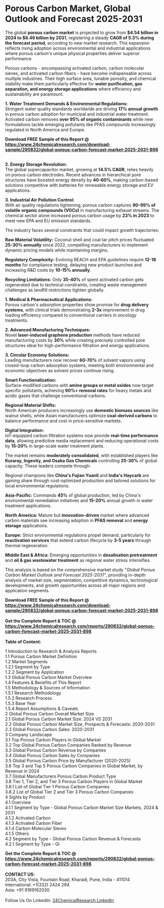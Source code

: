 <h1>Porous Carbon Market, Global Outlook and Forecast 2025-2031</h1><p>The global <strong>porous carbon market</strong> is projected to grow from <strong>$4.54 billion in 2024 to $6.46 billion by 2031</strong>, registering a steady <strong>CAGR of 5.3% during the forecast period</strong>, according to new market research. This expansion reflects rising adoption across environmental and industrial applications where porous carbon's unique physical properties deliver superior performance.</p><p>Porous carbons - encompassing activated carbon, carbon molecular sieves, and activated carbon fibers - have become indispensable across multiple industries. Their high surface area, tunable porosity, and chemical stability make them particularly effective for <strong>water purification, gas separation, and energy storage applications</strong> where efficiency and sustainability are paramount.</p><p><strong>1. Water Treatment Demands &amp; Environmental Regulations:</strong><br>
Stringent water quality standards worldwide are driving <strong>17% annual growth</strong> in porous carbon adoption for municipal and industrial water treatment. Activated carbon removes <strong>over 95% of organic contaminants</strong> while new formulations tackle emerging pollutants like PFAS compounds increasingly regulated in North America and Europe.</p><div><b>Download FREE Sample of this Report @ 
            <a href="https://www.24chemicalresearch.com/download-sample/290832/global-porous-carbon-forecast-market-2025-2031-898">
            https://www.24chemicalresearch.com/download-sample/290832/global-porous-carbon-forecast-market-2025-2031-898</a></b></div><br><p><strong>2. Energy Storage Revolution:</strong><br>
The global supercapacitor market, growing at <strong>14.5% CAGR</strong>, relies heavily on porous carbon electrodes. Recent advances in hierarchical pore structures have boosted energy density by <strong>40-60%</strong>, making carbon-based solutions competitive with batteries for renewable energy storage and EV applications.</p><p><strong>3. Industrial Air Pollution Control:</strong><br>
With air quality regulations tightening, porous carbon captures <strong>90-99% of volatile organic compounds (VOCs)</strong> in manufacturing exhaust streams. The chemical sector alone increased porous carbon usage by <strong>23% in 2023</strong> to meet new EPA and EU emission standards.</p><p>The industry faces several constraints that could impact growth trajectories:</p><p><strong>Raw Material Volatility:</strong> Coconut shell and coal tar pitch prices fluctuated <strong>25-30% annually</strong> since 2022, compelling manufacturers to implement dynamic pricing models while maintaining margins.</p><p><strong>Regulatory Complexity:</strong> Evolving REACH and EPA guidelines require <strong>12-18 months</strong> for compliance testing, delaying new product launches and increasing R&amp;D costs by <strong>10-15% annually</strong>.</p><p><strong>Recycling Limitations:</strong> Only <strong>35-40%</strong> of spent activated carbon gets regenerated due to technical constraints, creating waste management challenges as landfill restrictions tighten globally.</p><p><strong>1. Medical &amp; Pharmaceutical Applications:</strong><br>
Porous carbon's adsorption properties show promise for <strong>drug delivery systems</strong>, with clinical trials demonstrating <strong>2-3x</strong> improvement in drug loading efficiency compared to conventional carriers in oncology treatments.</p><p><strong>2. Advanced Manufacturing Techniques:</strong><br>
Novel <strong>laser-induced graphene production</strong> methods have reduced manufacturing costs by <strong>30%</strong> while creating precisely controlled pore structures ideal for high-performance filtration and energy applications.</p><p><strong>3. Circular Economy Solutions:</strong><br>
Leading manufacturers now recover <strong>60-70%</strong> of solvent vapors using closed-loop carbon adsorption systems, meeting both environmental and economic objectives as solvent prices continue rising.</p><p><strong>Smart Functionalization:</strong><br>
	Surface-modified carbons with <strong>amine groups or metal oxides</strong> now target specific pollutants, achieving <strong>90%+ removal rates</strong> for heavy metals and acidic gases that challenge conventional carbons.</p><p><strong>Regional Material Shifts:</strong><br>
	North American producers increasingly use <strong>domestic biomass sources</strong> like walnut shells, while Asian manufacturers optimize <strong>coal-derived carbons</strong> to balance performance and cost in price-sensitive markets.</p><p><strong>Digital Integration:</strong><br>
	IoT-equipped carbon filtration systems now provide <strong>real-time performance data</strong>, allowing predictive media replacement and reducing operational costs by <strong>15-20%</strong> in large-scale water treatment plants.</p><p>The market remains <strong>moderately consolidated</strong>, with established players like <strong>Kuraray, Ingevity, and Osaka Gas Chemicals</strong> controlling <strong>25-30%</strong> of global capacity. These leaders compete through:</p><p>Regional champions like <strong>China's Fujian Yuanli</strong> and <strong>India's Haycarb</strong> are gaining share through cost-optimized production and tailored solutions for local environmental regulations.</p><p><strong>Asia-Pacific:</strong> Commands <strong>45%</strong> of global production, led by China's environmental remediation initiatives and <strong>15-20%</strong> annual growth in water treatment applications.</p><p><strong>North America:</strong> Mature but <strong>innovation-driven</strong> market where advanced carbon materials see increasing adoption in <strong>PFAS removal</strong> and <strong>energy storage</strong> applications.</p><p><strong>Europe:</strong> Strict environmental regulations propel demand, particularly for <strong>reactivation services</strong> that extend carbon lifecycle by <strong>3-5 years</strong> through thermal regeneration.</p><p><strong>Middle East &amp; Africa:</strong> Emerging opportunities in <strong>desalination pretreatment</strong> and <strong>oil &amp; gas wastewater treatment</strong> as regional water stress intensifies.</p><p>This analysis is based on the comprehensive market study <em>"Global Porous Carbon Market Outlook and Forecast 2025-2031"</em>, providing in-depth analysis of market size, segmentation, competitive dynamics, technological developments, and growth opportunities across all major regions and application segments.</p><div><b>Download FREE Sample of this Report @ 
            <a href="https://www.24chemicalresearch.com/download-sample/290832/global-porous-carbon-forecast-market-2025-2031-898">
            https://www.24chemicalresearch.com/download-sample/290832/global-porous-carbon-forecast-market-2025-2031-898</a></b></div><br><div><b>Get the Complete Report & TOC @ 
            <a href="https://www.24chemicalresearch.com/reports/290832/global-porous-carbon-forecast-market-2025-2031-898">
            https://www.24chemicalresearch.com/reports/290832/global-porous-carbon-forecast-market-2025-2031-898</a></b></div><br>
            <b>Table of Content:</b><p>1 Introduction to Research & Analysis Reports<br />
 1.1 Porous Carbon Market Definition<br />
 1.2 Market Segments<br />
 1.2.1 Segment by Type<br />
 1.2.2 Segment by Application<br />
 1.3 Global Porous Carbon Market Overview<br />
 1.4 Features & Benefits of This Report<br />
 1.5 Methodology & Sources of Information<br />
 1.5.1 Research Methodology<br />
 1.5.2 Research Process<br />
 1.5.3 Base Year<br />
 1.5.4 Report Assumptions & Caveats<br />
2 Global Porous Carbon Overall Market Size<br />
 2.1 Global Porous Carbon Market Size: 2024 VS 2031<br />
 2.2 Global Porous Carbon Market Size, Prospects & Forecasts: 2020-2031<br />
 2.3 Global Porous Carbon Sales: 2020-2031<br />
3 Company Landscape<br />
 3.1 Top Porous Carbon Players in Global Market<br />
 3.2 Top Global Porous Carbon Companies Ranked by Revenue<br />
 3.3 Global Porous Carbon Revenue by Companies<br />
 3.4 Global Porous Carbon Sales by Companies<br />
 3.5 Global Porous Carbon Price by Manufacturer (2020-2025)<br />
 3.6 Top 3 and Top 5 Porous Carbon Companies in Global Market, by Revenue in 2024<br />
 3.7 Global Manufacturers Porous Carbon Product Type<br />
 3.8 Tier 1, Tier 2, and Tier 3 Porous Carbon Players in Global Market<br />
 3.8.1 List of Global Tier 1 Porous Carbon Companies<br />
 3.8.2 List of Global Tier 2 and Tier 3 Porous Carbon Companies<br />
4 Sights by Product<br />
 4.1 Overview<br />
 4.1.1 Segment by Type - Global Porous Carbon Market Size Markets, 2024 & 2031<br />
 4.1.2 Activated Carbon<br />
 4.1.3 Activated Carbon Fiber<br />
 4.1.4 Carbon Molecular Sieves<br />
 4.1.5 Others<br />
 4.2 Segment by Type - Global Porous Carbon Revenue & Forecasts<br />
 4.2.1 Segment by Type - Gl</p><div><b>Get the Complete Report & TOC @ 
            <a href="https://www.24chemicalresearch.com/reports/290832/global-porous-carbon-forecast-market-2025-2031-898">
            https://www.24chemicalresearch.com/reports/290832/global-porous-carbon-forecast-market-2025-2031-898</a></b></div><br><b>CONTACT US:</b><br>
            203A, City Vista, Fountain Road, Kharadi, Pune, India - 411014<br>
            International: +1(332) 2424 294<br>
            Asia: +91 9169162030 <br><br>
            Follow Us On LinkedIn: <a href="https://www.linkedin.com/company/24chemicalresearch/">24ChemicalResearch LinkedIn</a>